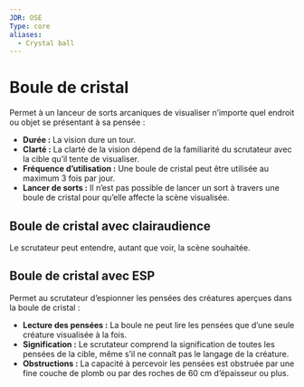 ```yaml
---
JDR: OSE
Type: core
aliases:
  - Crystal ball
---
```

# Boule de cristal

Permet à un lanceur de sorts arcaniques de visualiser n’importe quel endroit ou objet se présentant à sa pensée :

- **Durée :** La vision dure un tour.
- **Clarté :** La clarté de la vision dépend de la familiarité du scrutateur avec la cible qu’il tente de visualiser.
- **Fréquence d’utilisation :** Une boule de cristal peut être utilisée au maximum 3 fois par jour.
- **Lancer de sorts :** Il n’est pas possible de lancer un sort à travers une boule de cristal pour qu’elle affecte la scène visualisée.

## Boule de cristal avec clairaudience

Le scrutateur peut entendre, autant que voir, la scène souhaitée.

## Boule de cristal avec ESP

Permet au scrutateur d’espionner les pensées des créatures aperçues dans la boule de cristal :

- **Lecture des pensées :** La boule ne peut lire les pensées que d’une seule créature visualisée à la fois.
- **Signification :** Le scrutateur comprend la signification de toutes les pensées de la cible, même s’il ne connaît pas le langage de la créature.
- **Obstructions :** La capacité à percevoir les pensées est obstruée par une fine couche de plomb ou par des roches de 60 cm d’épaisseur ou plus.